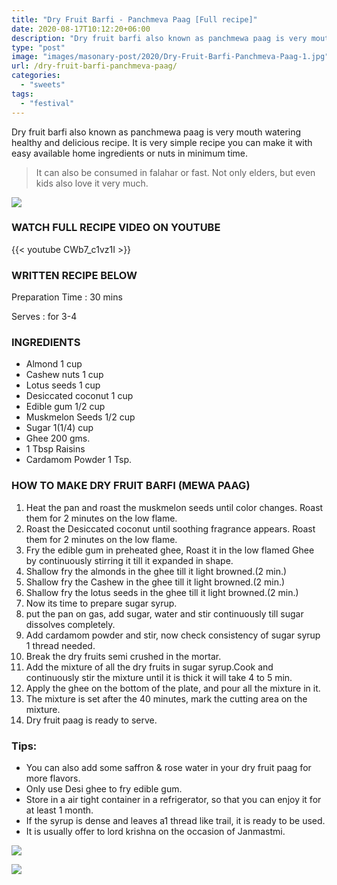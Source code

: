 ```yaml
---
title: "Dry Fruit Barfi - Panchmeva Paag [Full recipe]"
date: 2020-08-17T10:12:20+06:00
description: "Dry fruit barfi also known as panchmewa paag is very mouth watering healthy and delicious recipe."
type: "post"
image: "images/masonary-post/2020/Dry-Fruit-Barfi-Panchmeva-Paag-1.jpg"
url: /dry-fruit-barfi-panchmeva-paag/
categories: 
  - "sweets"
tags:
  - "festival"
---
```


Dry fruit barfi also known as panchmewa paag is very mouth watering healthy and delicious recipe. It is very simple recipe you can make it with easy available home ingredients or nuts in minimum time. 

> It can also be consumed in falahar or fast. Not only elders, but even kids also love it very much.


![](../images/masonary-post/2020/Dry-Fruit-Barfi-Panchmeva-Paag-2.jpg)

### WATCH FULL RECIPE VIDEO ON YOUTUBE   

{{< youtube CWb7_c1vz1I >}}


### WRITTEN RECIPE BELOW 

Preparation Time : 30 mins

Serves : for 3-4


### INGREDIENTS

- Almond 1 cup
- Cashew nuts 1 cup
- Lotus seeds 1 cup
- Desiccated coconut 1 cup
- Edible gum 1/2 cup
- Muskmelon Seeds 1/2 cup
- Sugar 1(1/4) cup
- Ghee 200 gms.
- 1 Tbsp Raisins
- Cardamom Powder 1 Tsp.


### HOW TO MAKE DRY FRUIT BARFI (MEWA PAAG)


1. Heat the pan and roast the muskmelon seeds until color changes. Roast them for 2 minutes on the low flame.
2. Roast the Desiccated coconut until soothing fragrance appears. Roast them for 2 minutes on the low flame.
3. Fry the edible gum in preheated ghee, Roast it in the low flamed Ghee by continuously stirring it till it expanded in shape.
4. Shallow fry the almonds in the ghee till it light browned.(2 min.)
5. Shallow fry the Cashew in the ghee till it light browned.(2 min.)
6. Shallow fry the lotus seeds in the ghee till it light browned.(2 min.)
7. Now its time to prepare sugar syrup.
8. put the pan on gas, add sugar, water and stir continuously till sugar dissolves completely.
9. Add cardamom powder and stir, now check consistency of sugar syrup 1 thread  needed.
10. Break the dry fruits semi crushed in the mortar. 
11. Add the mixture of all the dry fruits in sugar syrup.Cook and continuously stir the mixture until it is thick it will take 4 to 5 min.
12. Apply the ghee on the bottom of the plate, and pour all the mixture in it. 
13. The mixture is set after the 40 minutes, mark the cutting area on the mixture.  
14. Dry fruit paag is ready to serve.


### Tips:

* You can also add some saffron & rose water in your dry fruit paag for more flavors.
* Only use Desi ghee to fry edible gum.
* Store in a air tight container in a refrigerator, so that you can enjoy it for at least 1 month. 
* If the syrup is dense and leaves a1 thread like trail, it is ready to be used.
* It is usually offer to lord krishna on the occasion of Janmastmi.


![](../images/masonary-post/2020/Dry-Fruit-Barfi-Panchmeva-Paag-3.jpg)


![](../images/masonary-post/2020/Dry-Fruit-Barfi-Panchmeva-Paag-4.jpg)
